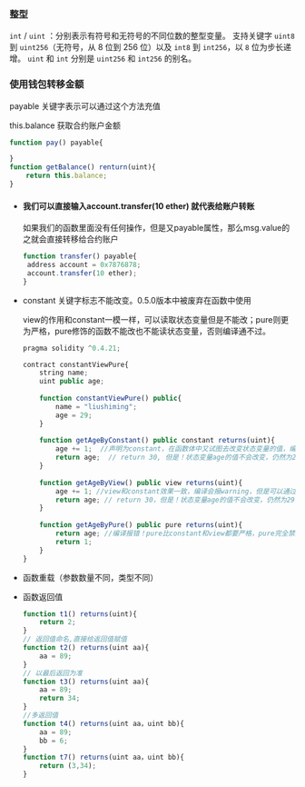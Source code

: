 ### 整型

`int` / `uint` ：分别表示有符号和无符号的不同位数的整型变量。 支持关键字 `uint8` 到 `uint256`（无符号，从 8 位到 256 位）以及 `int8` 到 `int256`，以 `8` 位为步长递增。 `uint` 和 `int` 分别是 `uint256` 和 `int256` 的别名。

### 使用钱包转移金额

payable 关键字表示可以通过这个方法充值

this.balance 获取合约账户金额

```javascript
function pay() payable{

}
function getBalance() renturn(uint){
    return this.balance;
}
```

- #### 我们可以直接输入account.transfer(10 ether) 就代表给账户转账

  如果我们的函数里面没有任何操作，但是又payable属性，那么msg.value的之就会直接转移给合约账户

  ```javascript
  function transfer() payable{
   address account = 0x7876878;
   account.transfer(10 ether);
  }
  ```

- constant 关键字标志不能改变。0.5.0版本中被废弃在函数中使用

  view的作用和constant一模一样，可以读取状态变量但是不能改；pure则更为严格，pure修饰的函数不能改也不能读状态变量，否则编译通不过。

  ```javascript
  pragma solidity ^0.4.21;
  
  contract constantViewPure{
      string name;
      uint public age;
      
      function constantViewPure() public{
          name = "liushiming";
          age = 29;
      }
      
      function getAgeByConstant() public constant returns(uint){
          age += 1;  //声明为constant，在函数体中又试图去改变状态变量的值，编译会报warning, 但是可以通过
          return age;  // return 30, 但是！状态变量age的值不会改变，仍然为29！
      } 
      
      function getAgeByView() public view returns(uint){
          age += 1; //view和constant效果一致，编译会报warning，但是可以通过
          return age; // return 30，但是！状态变量age的值不会改变，仍然为29！
      }
      
      function getAgeByPure() public pure returns(uint){
          return age; //编译报错！pure比constant和view都要严格，pure完全禁止读写状态变量！
          return 1;
      }
  }
  ```

- 函数重载（参数数量不同，类型不同）

- 函数返回值

  ```javascript
  function t1() returns(uint){
      return 2;
  }
  // 返回值命名,直接给返回值赋值
  function t2() returns(uint aa){
      aa = 89;
  }
  // 以最后返回为准
  function t3() returns(uint aa){
      aa = 89;
      return 34;
  }
  //多返回值
  function t4() returns(uint aa，uint bb){
      aa = 89;
      bb = 6;
  }
  function t7() returns(uint aa，uint bb){
      return (3,34);
  }
  ```

